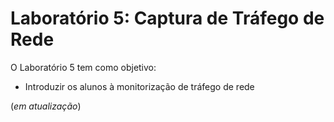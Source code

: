 # Laboratório 5: Captura de Tráfego de Rede

 O Laboratório 5 tem como objetivo:
 - Introduzir os alunos à monitorização de tráfego de rede

 (*em atualização*)

